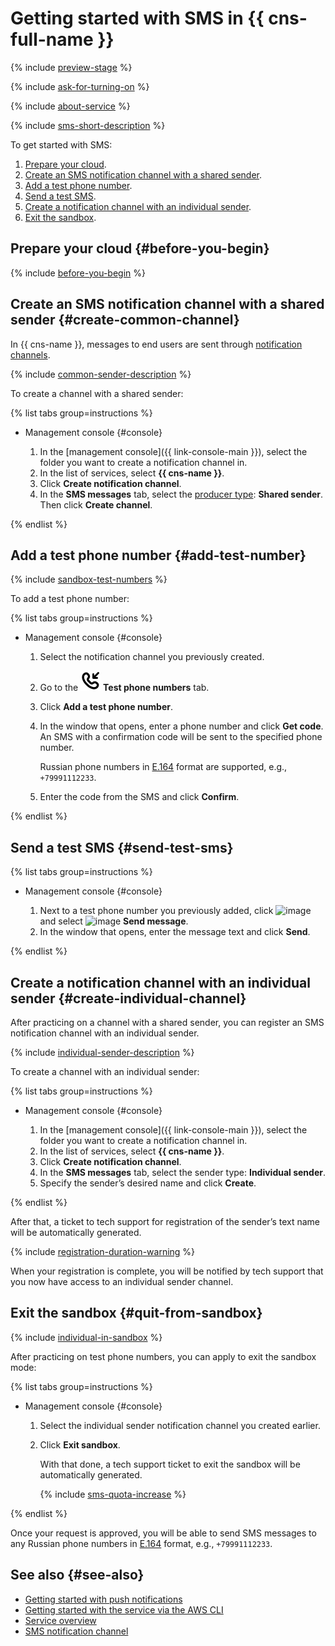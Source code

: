 # Getting started with SMS in {{ cns-full-name }}

{% include [preview-stage](../_includes/notifications/preview-stage.md) %}

{% include [ask-for-turning-on](../_includes/notifications/ask-for-turning-on.md) %}

{% include [about-service](../_includes/notifications/about-service.md) %}

{% include [sms-short-description](../_includes/notifications/sms-short-description.md) %}


To get started with SMS:
1. [Prepare your cloud](#before-you-begin).
1. [Create an SMS notification channel with a shared sender](#create-common-channel).
1. [Add a test phone number](#add-test-number).
1. [Send a test SMS](#send-test-sms).
1. [Create a notification channel with an individual sender](#create-individual-channel).
1. [Exit the sandbox](#quit-from-sandbox).

## Prepare your cloud {#before-you-begin}

{% include [before-you-begin](../_tutorials/_tutorials_includes/before-you-begin.md) %}

## Create an SMS notification channel with a shared sender {#create-common-channel}

In {{ cns-name }}, messages to end users are sent through [notification channels](./concepts/index.md#channels).

{% include [common-sender-description](../_includes/notifications/common-sender-description.md) %}

To create a channel with a shared sender:

{% list tabs group=instructions %}

- Management console {#console}

  1. In the [management console]({{ link-console-main }}), select the folder you want to create a notification channel in.
  1. In the list of services, select **{{ cns-name }}**.
  1. Click **Create notification channel**.
  1. In the **SMS messages** tab, select the [producer type](./concepts/sms.md#senders): **Shared sender**. Then click **Create channel**.

{% endlist %}

## Add a test phone number {#add-test-number}

{% include [sandbox-test-numbers](../_includes/notifications/sandbox-test-numbers.md) %}

To add a test phone number:

{% list tabs group=instructions %}

- Management console {#console}

  1. Select the notification channel you previously created.
  1. Go to the ![image](../_assets/console-icons/handset-arrow-in.svg) **Test phone numbers** tab.
  1. Click **Add a test phone number**.
  1. In the window that opens, enter a phone number and click **Get code**. An SMS with a confirmation code will be sent to the specified phone number.

      Russian phone numbers in [E.164](https://en.wikipedia.org/wiki/E.164) format are supported, e.g., `+79991112233`.

  1. Enter the code from the SMS and click **Confirm**.

{% endlist %}

## Send a test SMS {#send-test-sms}

{% list tabs group=instructions %}

- Management console {#console}

  1. Next to a test phone number you previously added, click ![image](../_assets/console-icons/ellipsis.svg) and select ![image](../_assets/console-icons/comment.svg) **Send message**.
  1. In the window that opens, enter the message text and click **Send**.

{% endlist %}

## Create a notification channel with an individual sender {#create-individual-channel}

After practicing on a channel with a shared sender, you can register an SMS notification channel with an individual sender.

{% include [individual-sender-description](../_includes/notifications/individual-sender-description.md) %}

To create a channel with an individual sender:

{% list tabs group=instructions %}

- Management console {#console}

  1. In the [management console]({{ link-console-main }}), select the folder you want to create a notification channel in.
  1. In the list of services, select **{{ cns-name }}**.
  1. Click **Create notification channel**.
  1. In the **SMS messages** tab, select the sender type: **Individual sender**.
  1. Specify the sender’s desired name and click **Create**.

{% endlist %}

After that, a ticket to tech support for registration of the sender’s text name will be automatically generated.

{% include [registration-duration-warning](../_includes/notifications/registration-duration-warning.md) %}

When your registration is complete, you will be notified by tech support that you now have access to an individual sender channel.

## Exit the sandbox {#quit-from-sandbox}

{% include [individual-in-sandbox](../_includes/notifications/individual-in-sandbox.md) %}

After practicing on test phone numbers, you can apply to exit the sandbox mode:

{% list tabs group=instructions %}

- Management console {#console}

  1. Select the individual sender notification channel you created earlier.
  1. Click **Exit sandbox**.

      With that done, a tech support ticket to exit the sandbox will be automatically generated.

      {% include [sms-quota-increase](../_includes/notifications/sms-quota-increase.md) %}

{% endlist %}

Once your request is approved, you will be able to send SMS messages to any Russian phone numbers in [E.164](https://en.wikipedia.org/wiki/E.164) format, e.g., `+79991112233`.

## See also {#see-also}

* [Getting started with push notifications](quickstart-sms.md)
* [Getting started with the service via the AWS CLI](./tools/aws-cli.md)
* [Service overview](./concepts/index.md)
* [SMS notification channel](./concepts/sms.md)
